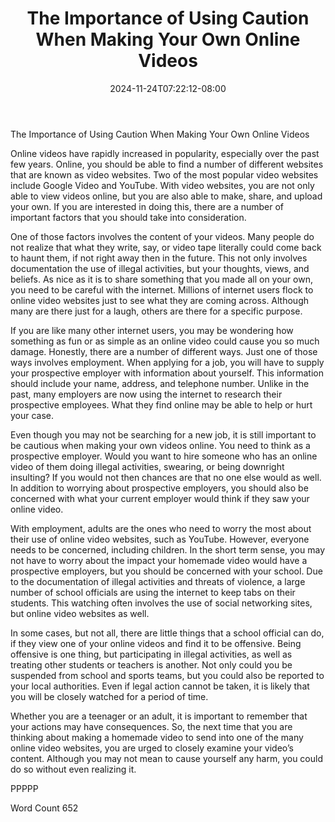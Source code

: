 ﻿---
title: "The Importance of Using Caution When Making Your Own Online Videos"
date: 2024-11-24T07:22:12-08:00
description: "Video Sites Tips for Web Success"
featured_image: "/images/Video Sites.jpg"
tags: ["Video Sites"]
---


The Importance of Using Caution When Making Your Own Online Videos

Online videos have rapidly increased in popularity, especially over the past few years. Online, you should be able to find a number of different websites that are known as video websites. Two of the most popular video websites include Google Video and YouTube.  With video websites, you are not only able to view videos online, but you are also able to make, share, and upload your own.  If you are interested in doing this, there are a number of important factors that you should take into consideration.

One of those factors involves the content of your videos. Many people do not realize that what they write, say, or video tape literally could come back to haunt them, if not right away then in the future.  This not only involves documentation the use of illegal activities, but your thoughts, views, and beliefs.  As nice as it is to share something that you made all on your own, you need to be careful with the internet. Millions of internet users flock to online video websites just to see what they are coming across.  Although many are there just for a laugh, others are there for a specific purpose.  

If you are like many other internet users, you may be wondering how something as fun or as simple as an online video could cause you so much damage.  Honestly, there are a number of different ways.  Just one of those ways involves employment.  When applying for a job, you will have to supply your prospective employer with information about yourself.  This information should include your name, address, and telephone number.  Unlike in the past, many employers are now using the internet to research their prospective employees. What they find online may be able to help or hurt your case.  

Even though you may not be searching for a new job, it is still important to be cautious when making your own videos online.  You need to think as a prospective employer. Would you want to hire someone who has an online video of them doing illegal activities, swearing, or being downright insulting?  If you would not then chances are that no one else would as well.  In addition to worrying about prospective employers, you should also be concerned with what your current employer would think if they saw your online video.

With employment, adults are the ones who need to worry the most about their use of online video websites, such as YouTube.  However, everyone needs to be concerned, including children.  In the short term sense, you may not have to worry about the impact your homemade video would have a prospective employers, but you should be concerned with your school.  Due to the documentation of illegal activities and threats of violence, a large number of school officials are using the internet to keep tabs on their students.  This watching often involves the use of social networking sites, but online video websites as well.  

In some cases, but not all, there are little things that a school official can do, if they view one of your online videos and find it to be offensive.  Being offensive is one thing, but participating in illegal activities, as well as treating other students or teachers is another.  Not only could you be suspended from school and sports teams, but you could also be reported to your local authorities.  Even if legal action cannot be taken, it is likely that you will be closely watched for a period of time.  

Whether you are a teenager or an adult, it is important to remember that your actions may have consequences.  So, the next time that you are thinking about making a homemade video to send into one of the many online video websites, you are urged to closely examine your video’s content.  Although you may not mean to cause yourself any harm, you could do so without even realizing it.

PPPPP

Word Count 652

